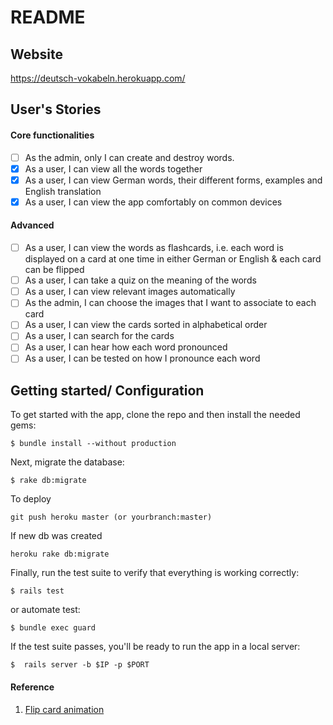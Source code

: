 # README
## Website
https://deutsch-vokabeln.herokuapp.com/
## User's Stories

#### Core functionalities
- [ ] As the admin, only I can create and destroy words.
- [x] As a user, I can view all the words together
- [x] As a user, I can view German words, their different forms, examples and English translation
- [x] As a user, I can view the app comfortably on common devices

#### Advanced
- [ ] As a user, I can view the words as flashcards, i.e. each word is displayed on a card 
at one time in either German or English & each card can be flipped
- [ ] As a user, I can take a quiz on the meaning of the words
- [ ] As a user, I can view relevant images automatically
- [ ] As the admin, I can choose the images that I want to associate to each card
- [ ] As a user, I can view the cards sorted in alphabetical order
- [ ] As a user, I can search for the cards
- [ ] As a user, I can hear how each word pronounced
- [ ] As a user, I can be tested on how I pronounce each word

## Getting started/ Configuration

To get started with the app, clone the repo and then install the needed gems:

```
$ bundle install --without production
```

Next, migrate the database:

```
$ rake db:migrate
```
To deploy
```
git push heroku master (or yourbranch:master)
```
If new db was created
```
heroku rake db:migrate
```

Finally, run the test suite to verify that everything is working correctly:

```
$ rails test
```
or automate test:
```
$ bundle exec guard
```

If the test suite passes, you'll be ready to run the app in a local server:

```
$  rails server -b $IP -p $PORT
```

#### Reference
1. [Flip card animation](https://davidwalsh.name/css-flip)
